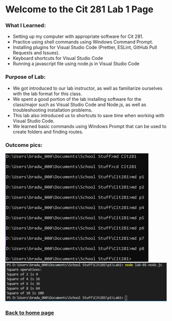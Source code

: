 # Welcome to the Cit 281 Lab 1 Page

### What I Learned:

- Setting up my computer with appropriate software for Cit 281.
- Practice using shell commands using Windows Command Prompt.
- Installing plugins for Visual Studio Code (Prettier, ESLint, GitHub Pull Requests and Issues).
- Keyboard shortcuts for Visual Studio Code
- Running a javascript file using node.js in Visual Studio Code

### Purpose of Lab:

- We got introduced to our lab instructor, as well as familiarize ourselves with the lab format for this class.
- We spent a good portion of the lab installing software for the class/major such as Visual Studio Code and Node.js, as well as troubleshooting installation problems.
- This lab also introduced us to shortcuts to save time when working with Visual Studio Code.
- We learned basic commands using Windows Prompt that can be used to create folders and finding routes.

### Outcome pics:

![folders](lab-01-folders.png) 
![node](lab-01-node.png)

### [**Back to home page**](https://uo-cit-itsbread33.github.io/ItsBread33.github.io/)


